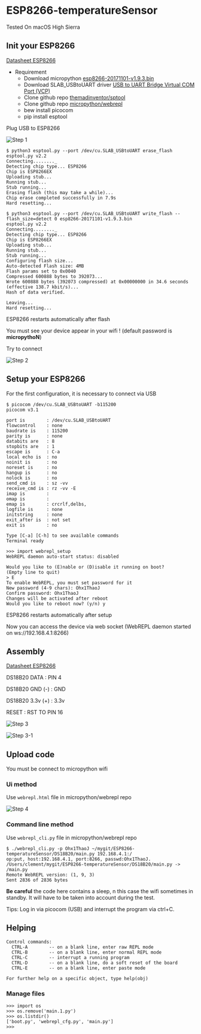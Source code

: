 # ESP8266-temperatureSensor

Tested On macOS High Sierra

## Init your ESP8266

[Datasheet ESP8266](https://cdn-learn.adafruit.com/assets/assets/000/046/211/original/Huzzah_ESP8266_Pinout_v1.2.pdf?1504807178)

* Requirement
    * Download micropython [esp8266-20171101-v1.9.3.bin](https://micropython.org/download)
    * Download SLAB_USBtoUART driver [USB to UART Bridge Virtual COM Port (VCP)](https://www.silabs.com/products/development-tools/software/usb-to-uart-bridge-vcp-drivers)
    * Clone github repo [themadinventor/sptool](https://github.com/themadinventor/esptool)
    * Clone github repo [micropython/webrepl](https://github.com/micropython/webrepl)
    * bew install picocom
    * pip install esptool

Plug USB to ESP8266

![Step 1](screenshot/step_1.JPG)


```
$ python3 esptool.py --port /dev/cu.SLAB_USBtoUART erase_flash
esptool.py v2.2
Connecting........_
Detecting chip type... ESP8266
Chip is ESP8266EX
Uploading stub...
Running stub...
Stub running...
Erasing flash (this may take a while)...
Chip erase completed successfully in 7.9s
Hard resetting...

```
```
$ python3 esptool.py --port /dev/cu.SLAB_USBtoUART write_flash --flash_size=detect 0 esp8266-20171101-v1.9.3.bin
esptool.py v2.2
Connecting........_
Detecting chip type... ESP8266
Chip is ESP8266EX
Uploading stub...
Running stub...
Stub running...
Configuring flash size...
Auto-detected Flash size: 4MB
Flash params set to 0x0040
Compressed 600888 bytes to 392073...
Wrote 600888 bytes (392073 compressed) at 0x00000000 in 34.6 seconds (effective 138.7 kbit/s)...
Hash of data verified.

Leaving...
Hard resetting...
```

ESP8266 restarts automatically after flash

You must see your device appear in your wifi ! (default password is **micropythoN**)

Try to connect


![Step 2](screenshot/step_2.png)

## Setup your ESP8266

For the first configuration, it is necessary to connect via USB


```
$ picocom /dev/cu.SLAB_USBtoUART -b115200
picocom v3.1

port is        : /dev/cu.SLAB_USBtoUART
flowcontrol    : none
baudrate is    : 115200
parity is      : none
databits are   : 8
stopbits are   : 1
escape is      : C-a
local echo is  : no
noinit is      : no
noreset is     : no
hangup is      : no
nolock is      : no
send_cmd is    : sz -vv
receive_cmd is : rz -vv -E
imap is        :
omap is        :
emap is        : crcrlf,delbs,
logfile is     : none
initstring     : none
exit_after is  : not set
exit is        : no

Type [C-a] [C-h] to see available commands
Terminal ready

>>> import webrepl_setup
WebREPL daemon auto-start status: disabled

Would you like to (E)nable or (D)isable it running on boot?
(Empty line to quit)
> E
To enable WebREPL, you must set password for it
New password (4-9 chars): Ohx1ThaoJ
Confirm password: Ohx1ThaoJ
Changes will be activated after reboot
Would you like to reboot now? (y/n) y

```

ESP8266 restarts automatically after setup

Now you can access the device via web socket (WebREPL daemon started on ws://192.168.4.1:8266)
## Assembly

[Datasheet ESP8266](https://cdn-learn.adafruit.com/assets/assets/000/046/211/original/Huzzah_ESP8266_Pinout_v1.2.pdf?1504807178)

DS18B20 DATA : PIN 4

DS18B20 GND (-) : GND

DS18B20 3.3v (+) : 3.3v

RESET : RST TO PIN 16

![Step 3](screenshot/step_3.JPG)

![Step 3-1](screenshot/step_3-1.JPG)

## Upload code

You must be connect to micropython wifi

### Ui method

Use `webrepl.html` file in micropython/webrepl repo

![Step 4](screenshot/step_4.png)

### Command line method

Use `webrepl_cli.py` file in micropython/webrepl repo

```
$ ./webrepl_cli.py -p Ohx1ThaoJ ~/mygit/ESP8266-temperatureSensor/DS18B20/main.py 192.168.4.1:/
op:put, host:192.168.4.1, port:8266, passwd:Ohx1ThaoJ.
/Users/clement/mygit/ESP8266-temperatureSensor/DS18B20/main.py -> /main.py
Remote WebREPL version: (1, 9, 3)
Sent 2836 of 2836 bytes
```

**Be careful** the code here contains a sleep, n this case the wifi sometimes in standby. It will have to be taken into account during the test.

Tips: Log in via picocom (USB) and interrupt the program via ctrl+C.




## Helping

```
Control commands:
  CTRL-A        -- on a blank line, enter raw REPL mode
  CTRL-B        -- on a blank line, enter normal REPL mode
  CTRL-C        -- interrupt a running program
  CTRL-D        -- on a blank line, do a soft reset of the board
  CTRL-E        -- on a blank line, enter paste mode

For further help on a specific object, type help(obj)
```

### Manage files

```
>>> import os
>>> os.remove('main.1.py')
>>> os.listdir()
['boot.py', 'webrepl_cfg.py', 'main.py']
>>>

```